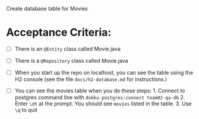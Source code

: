 Create database table for Movies


# Acceptance Criteria:

- [ ] There is an `@Entity` class called Movie.java
- [ ] There is a `@Repository` class called Movie.java
- [ ] When you start up the repo on localhost, you can see the table
      using the H2 console (see the file `docs/h2-database.md` for 
      instructions.)
- [ ] You can see the movies table when you do these steps:
      1. Connect to postgres command line with 
         ```
         dokku postgres:connect team02-qa-db
         ```
      2. Enter `\dt` at the prompt. You should see
         `movies` listed in the table.
      3. Use `\q` to quit


